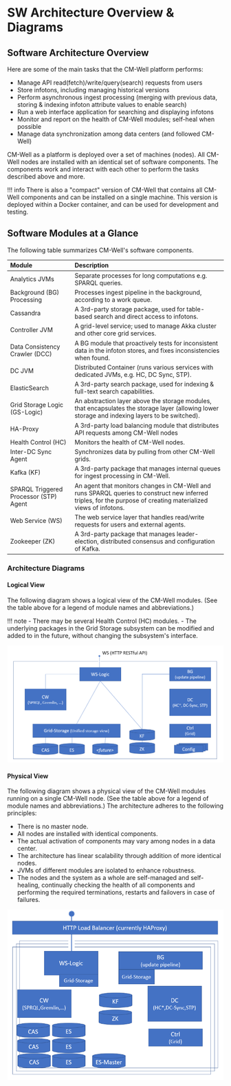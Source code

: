 # SW Architecture Overview & Diagrams

## Software Architecture Overview

Here are some of the main tasks that the CM-Well platform performs:

- Manage API read(fetch)/write/query(search) requests from users
- Store infotons, including managing historical versions
- Perform asynchronous ingest processing (merging with previous data, storing & indexing infoton attribute values to enable search)
- Run a web interface application for searching and displaying infotons
- Monitor and report on the health of CM-Well modules; self-heal when possible
- Manage data synchronization among data centers (and followed CM-Well)

CM-Well as a platform is deployed over a set of machines (nodes). All CM-Well nodes are installed with an identical set of software components. The components work and interact with each other to perform the tasks described above and more.

!!! info
	There is also a "compact" version of CM-Well that contains all CM-Well components and can be installed on a single machine. This version is deployed within a Docker container, and can be used for development and testing.

## Software Modules at a Glance

The following table summarizes CM-Well's software components.

| **Module** | **Description** |
|:---|:---|
| Analytics JVMs | Separate processes for long computations e.g. SPARQL queries. |
| Background (BG) Processing | Processes ingest pipeline in the background, according to a work queue. |
| Cassandra | A 3rd-party storage package, used for table-based search and direct access to infotons. |
| Controller JVM | A grid-level service; used to manage Akka cluster and other core grid services. |
| Data Consistency Crawler (DCC) | A BG module that proactively tests for inconsistent data in the infoton stores, and fixes inconsistencies when found. |
| DC JVM | Distributed Container (runs various services with dedicated JVMs, e.g. HC, DC Sync, STP). |
| ElasticSearch | A 3rd-party search package, used for indexing & full-text search capabilities. |
| Grid Storage Logic (GS-Logic) | An abstraction layer above the storage modules, that encapsulates the storage layer (allowing lower storage and indexing layers to be switched). |
| HA-Proxy | A 3rd-party load balancing module that distributes API requests among CM-Well nodes |
| Health Control (HC) | Monitors the health of CM-Well nodes. |
| Inter-DC Sync Agent | Synchronizes data by pulling from other CM-Well grids. |
| Kafka (KF) | A 3rd-party package that manages internal queues for ingest processing in CM-Well. |
| SPARQL Triggered Processor (STP) Agent | An agent that monitors changes in CM-Well and runs SPARQL queries to construct new inferred triples, for the purpose of creating materialized views of infotons. |
| Web Service (WS) | The web service layer that handles read/write requests for users and external agents. |
| Zookeeper (ZK) | A 3rd-party package that manages leader-election, distributed consensus and configuration of Kafka. |

### Architecture Diagrams

#### Logical View

The following diagram shows a logical view of the CM-Well modules. (See the table above for a legend of module names and abbreviations.)

!!! note
	- There may be several Health Control (HC) modules.
	- The underlying packages in the Grid Storage subsystem can be modified and added to in the future, without changing the subsystem's interface.

![image](../../_Images/logical-view.png)

#### Physical View

The following diagram shows a physical view of the CM-Well modules running on a single CM-Well node. (See the table above for a legend of module names and abbreviations.) The architecture adheres to the following principles:

- There is no master node.
- All nodes are installed with identical components.
- The actual activation of components may vary among nodes in a data center.
- The architecture has linear scalability through addition of more identical nodes.
- JVMs of different modules are isolated to enhance robustness.
- The nodes and the system as a whole are self-managed and self-healing, continually checking the health of all components and performing the required terminations, restarts and failovers in case of failures.

![image](../../_Images/physical-view.png)

 